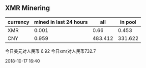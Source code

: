 ## XMR Minering

|currency|mined in last 24 hours|all|in pool|
|---|---|---|---|
|XMR|0.001|0.66|0.453|
|CNY|0.959|483.412|331.622|

今日美元对人民币 6.92	今日xmr对人民币732.7


2018-10-17 16:40